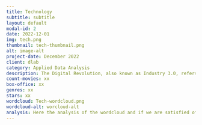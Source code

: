 ```yaml
---
title: Technology
subtitle: subtitle
layout: default
modal-id: 2
date: 2022-12-01
img: tech.png
thumbnail: tech-thumbnail.png
alt: image-alt
project-date: December 2022
client: dlab
category: Applied Data Analysis
description: The Digital Revolution, also known as Industry 3.0, refers to the integration of digital technology into all aspects of society, including business, education, and communication. It is characterized by the widespread adoption of the internet, which revolutionized communication and information-sharing. Also, personal computers and mobile devices made it easier for people to access and use technology in their daily lives. In addition, it is also marked by the development of new technologies such as artificial intelligence, the Internet of Things (IoT), and blockchain. The Digital Revolution has had a major impact on the way we live and work, leading to significant changes in industries, the global economy, and the way we communicate and interact with one another. Overall, the end of the last century was a time of great technological change and innovation that has had far-reaching consequences.
count-movies: xx
box-office: xx
genres: xx
stars: xx
wordcloud: Tech-wordcloud.png
wordcloud-alt: worcloud-alt
analysis: Here the analysis of the wordcloud and if we are satisfied of the classification.
---
```

